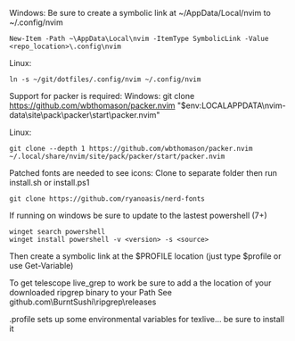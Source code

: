 Windows:
Be sure to create a symbolic link at ~/AppData/Local/nvim to ~/.config/nvim

    New-Item -Path ~\AppData\Local\nvim -ItemType SymbolicLink -Value <repo_location>\.config\nvim

Linux:

    ln -s ~/git/dotfiles/.config/nvim ~/.config/nvim


Support for packer is required:
Windows:
    git clone https://github.com/wbthomason/packer.nvim "$env:LOCALAPPDATA\nvim-data\site\pack\packer\start\packer.nvim"

Linux:

    git clone --depth 1 https://github.com/wbthomason/packer.nvim ~/.local/share/nvim/site/pack/packer/start/packer.nvim


Patched fonts are needed to see icons:
Clone to separate folder then run install.sh or install.ps1

    git clone https://github.com/ryanoasis/nerd-fonts


If running on windows be sure to update to the lastest powershell (7+)


    winget search powershell
    winget install powershell -v <version> -s <source>


Then create a symbolic link at the $PROFILE location (just type $profile or use Get-Variable)


To get telescope live_grep to work be sure to add a the location of your downloaded ripgrep binary to your Path
    See github.com\BurntSushi\ripgrep\releases


.profile sets up some environmental variables for texlive... be sure to install it
